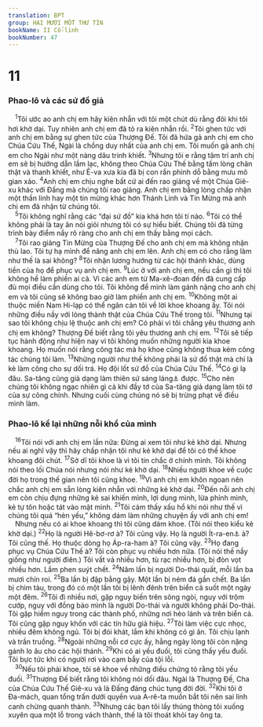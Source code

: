 ```yaml
---
translation: BPT
group: HAI MƯƠI MỐT THƯ TÍN
bookName: II Cổ-linh 
bookNumber: 47
---
```


<div class="title"><h1>11</h1><h3>Phao-lô và các sứ đồ giả</h3></div>
<span class="verse 2co_11_1"> <sup>1</sup>Tôi ước ao anh chị em hãy kiên nhẫn với tôi một chút dù rằng đôi khi tôi hơi khờ dại. Tuy nhiên anh chị em đã tỏ ra kiên nhẫn rồi.</span>
<span class="verse 2co_11_2"><sup>2</sup>Tôi ghen tức với anh chị em bằng sự ghen tức của Thượng Đế. Tôi đã hứa gả anh chị em cho Chúa Cứu Thế, Ngài là chồng duy nhất của anh chị em. Tôi muốn gả anh chị em cho Ngài như một nàng dâu trinh khiết.</span>
<span class="verse 2co_11_3"><sup>3</sup>Nhưng tôi e rằng tâm trí anh chị em sẽ bị hướng dẫn lầm lạc, không theo Chúa Cứu Thế bằng tấm lòng chân thật và thanh khiết, như Ê-va xưa kia đã bị con rắn phỉnh dỗ bằng mưu mô gian xảo.</span>
<span class="verse 2co_11_4"><sup>4</sup>Anh chị em chịu nghe bất cứ ai đến rao giảng về một Chúa Giê-xu khác với Đấng mà chúng tôi rao giảng. Anh chị em bằng lòng chấp nhận một thần linh hay một tin mừng khác hơn Thánh Linh và Tin Mừng mà anh chị em đã nhận từ chúng tôi.<br/></span>
<span class="verse 2co_11_5"> <sup>5</sup>Tôi không nghĩ rằng các “đại sứ đồ” kia khá hơn tôi tí nào.</span>
<span class="verse 2co_11_6"><sup>6</sup>Tôi có thể không phải là tay ăn nói giỏi nhưng tôi có sự hiểu biết. Chúng tôi đã từng trình bày điểm nầy rõ ràng cho anh chị em thấy bằng mọi cách.<br/></span>
<span class="verse 2co_11_7"> <sup>7</sup>Tôi rao giảng Tin Mừng của Thượng Đế cho anh chị em mà không nhận thù lao. Tôi tự hạ mình để nâng anh chị em lên. Anh chị em có cho rằng làm như thế là sai không?</span>
<span class="verse 2co_11_8"><sup>8</sup>Tôi nhận lương hướng từ các hội thánh khác, dùng tiền của họ để phục vụ anh chị em.</span>
<span class="verse 2co_11_9"><sup>9</sup>Lúc ở với anh chị em, nếu cần gì thì tôi không hề làm phiền ai cả. Vì các anh em từ Ma-xê-đoan đến đã cung cấp đủ mọi điều cần dùng cho tôi. Tôi không để mình làm gánh nặng cho anh chị em và tôi cũng sẽ không bao giờ làm phiền anh chị em.</span>
<span class="verse 2co_11_10"><sup>10</sup>Không một ai thuộc miền Nam Hi-lạp có thể ngăn cản tôi về lời khoe khoang ấy. Tôi nói những điều nầy với lòng thành thật của Chúa Cứu Thế trong tôi.</span>
<span class="verse 2co_11_11"><sup>11</sup>Nhưng tại sao tôi không chịu lệ thuộc anh chị em? Có phải vì tôi chẳng yêu thương anh chị em không? Thượng Đế biết rằng tôi yêu thương anh chị em.</span>
<span class="verse 2co_11_12"><sup>12</sup>Tôi sẽ tiếp tục hành động như hiện nay vì tôi không muốn những người kia khoe khoang. Họ muốn nói rằng công tác mà họ khoe cũng không thua kém công tác chúng tôi làm.</span>
<span class="verse 2co_11_13"><sup>13</sup>Những người như thế không phải là sứ đồ thật mà chỉ là kẻ làm công cho sự dối trá. Họ đội lốt sứ đồ của Chúa Cứu Thế.</span>
<span class="verse 2co_11_14"><sup>14</sup>Có gì lạ đâu. Sa-tăng cũng giả dạng làm thiên sứ sáng láng<a data-toggle="tooltip" data-placement="bottom" title="Sứ giả từ Thượng Đế. Ma quỉ gạt người ta bằng cách làm cho người ta tưởng nó là sứ giả từ Thượng Đế sai đến.">⚓</a> được.</span>
<span class="verse 2co_11_15"><sup>15</sup>Cho nên chúng tôi không ngạc nhiên gì cả khi đầy tớ của Sa-tăng giả dạng làm tôi tớ của sự công chính. Nhưng cuối cùng chúng nó sẽ bị trừng phạt về điều mình làm.<br/></span>
<div class="title"><h3>Phao-lô kể lại những nỗi khổ của mình</h3></div>
<span class="verse 2co_11_16"> <sup>16</sup>Tôi nói với anh chị em lần nữa: Đừng ai xem tôi như kẻ khờ dại. Nhưng nếu ai nghĩ vậy thì hãy chấp nhận tôi như kẻ khờ dại để tôi có thể khoe khoang đôi chút.</span>
<span class="verse 2co_11_17"><sup>17</sup>Sở dĩ tôi khoe là vì tôi tin chắc ở chính mình. Tôi không nói theo lối Chúa nói nhưng nói như kẻ khờ dại.</span>
<span class="verse 2co_11_18"><sup>18</sup>Nhiều người khoe về cuộc đời họ trong thế gian nên tôi cũng khoe.</span>
<span class="verse 2co_11_19"><sup>19</sup>Vì anh chị em khôn ngoan nên chắc anh chị em sẵn lòng kiên nhẫn với những kẻ khờ dại.</span>
<span class="verse 2co_11_20"><sup>20</sup>Đến nỗi anh chị em còn chịu đựng những kẻ sai khiến mình, lợi dụng mình, lừa phỉnh mình, kẻ tự tôn hoặc tát vào mặt mình.</span>
<span class="verse 2co_11_21"><sup>21</sup>Tôi cảm thấy xấu hổ khi nói như thế vì chúng tôi quá “hèn yếu,” không dám làm những chuyện ấy với anh chị em!<br/> Nhưng nếu có ai khoe khoang thì tôi cũng dám khoe. (Tôi nói theo kiểu kẻ khờ dại.)</span>
<span class="verse 2co_11_22"><sup>22</sup>Họ là người Hê-bơ-rơ à? Tôi cũng vậy. Họ là người Ít-ra-en<a data-toggle="tooltip" data-placement="bottom" title="Các tên khác của người Do-thái.">⚓</a> à? Tôi cũng thế. Họ thuộc dòng họ Áp-ra-ham à? Tôi cũng vậy.</span>
<span class="verse 2co_11_23"><sup>23</sup>Họ đang phục vụ Chúa Cứu Thế à? Tôi còn phục vụ nhiều hơn nữa. (Tôi nói thế nầy giống như người điên.) Tôi vất vả nhiều hơn, tù rạc nhiều hơn, bị đòn vọt nhiều hơn. Lắm phen suýt chết.</span>
<span class="verse 2co_11_24"><sup>24</sup>Năm lần bị người Do-thái quất, mỗi lần ba mươi chín roi.</span>
<span class="verse 2co_11_25"><sup>25</sup>Ba lần bị đập bằng gậy. Một lần bị ném đá gần chết. Ba lần bị chìm tàu, trong đó có một lần tôi bị lênh đênh trên biển cả suốt một ngày một đêm.</span>
<span class="verse 2co_11_26"><sup>26</sup>Tôi đi nhiều nơi, gặp nguy biến trên sông ngòi, nguy với trộm cướp, nguy với đồng bào mình là người Do-thái và người không phải Do-thái. Tôi gặp hiểm nguy trong các thành phố, những nơi hẻo lánh và trên biển cả. Tôi cũng gặp nguy khốn với các tín hữu giả hiệu.</span>
<span class="verse 2co_11_27"><sup>27</sup>Tôi làm việc cực nhọc, nhiều đêm không ngủ. Tôi bị đói khát, lắm khi không có gì ăn. Tôi chịu lạnh và trần truồng.</span>
<span class="verse 2co_11_28"><sup>28</sup>Ngoài những nỗi cơ cực ấy, hằng ngày lòng tôi còn nặng gánh lo âu cho các hội thánh.</span>
<span class="verse 2co_11_29"><sup>29</sup>Khi có ai yếu đuối, tôi cũng thấy yếu đuối. Tôi bực tức khi có người rơi vào cạm bẫy của tội lỗi.<br/></span>
<span class="verse 2co_11_30"> <sup>30</sup>Nếu tôi phải khoe, tôi sẽ khoe về những điều chứng tỏ rằng tôi yếu đuối.</span>
<span class="verse 2co_11_31"><sup>31</sup>Thượng Đế biết rằng tôi không nói dối đâu. Ngài là Thượng Đế, Cha của Chúa Cứu Thế Giê-xu và là Đấng đáng chúc tụng đời đời.</span>
<span class="verse 2co_11_32"><sup>32</sup>Khi tôi ở Đa-mách, quan tổng trấn dưới quyền vua A-rê-ta muốn bắt tôi nên sai lính canh chừng quanh thành.</span>
<span class="verse 2co_11_33"><sup>33</sup>Nhưng các bạn tôi lấy thúng thòng tôi xuống xuyên qua một lỗ trong vách thành, thế là tôi thoát khỏi tay ông ta.<br/></span>
